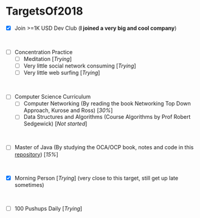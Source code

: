 # TargetsOf2018

* [X] Join >=1K USD Dev Club (**I joined a very big and cool company**)
<br/>

* [ ] Concentration Practice
    * [ ] Meditation [_Trying_]
    * [ ] Very little social network consuming [_Trying_]
    * [ ] Very little web surfing [_Trying_]
<br/>

* [ ] Computer Science Curriculum
    * [ ] Computer Networking (By reading the book Networking Top Down Approach, Kurose and Ross) [_30%_]
    * [ ] Data Structures and Algorithms (Course Algorithms by Prof Robert Sedgewick) [_Not started_]
<br/>

* [ ] Master of Java (By studying the OCA/OCP book, notes and code in this [repository](https://github.com/VanTamNguyen/LearningJava)) [_15%_]
<br/>

* [X] Morning Person [_Trying_] (very close to this target, still get up late sometimes)
<br/>

* [ ] 100 Pushups Daily [_Trying_]

